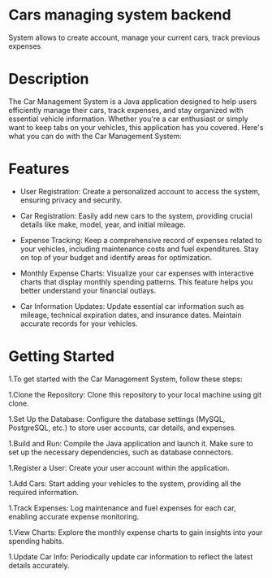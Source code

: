 # Cars managing system backend
System allows to create account, manage your current cars, track previous expenses

# Description
The Car Management System is a Java application designed to help users efficiently manage their cars, track expenses, and stay organized with essential vehicle information. Whether you're a car enthusiast or simply want to keep tabs on your vehicles, this application has you covered. Here's what you can do with the Car Management System:

# Features
- User Registration: Create a personalized account to access the system, ensuring privacy and security.

- Car Registration: Easily add new cars to the system, providing crucial details like make, model, year, and initial mileage.

- Expense Tracking: Keep a comprehensive record of expenses related to your vehicles, including maintenance costs and fuel expenditures. Stay on top of your budget and identify areas for optimization.

- Monthly Expense Charts: Visualize your car expenses with interactive charts that display monthly spending patterns. This feature helps you better understand your financial outlays.

- Car Information Updates: Update essential car information such as mileage, technical expiration dates, and insurance dates. Maintain accurate records for your vehicles.


#  Getting Started
1.To get started with the Car Management System, follow these steps:

1.Clone the Repository: Clone this repository to your local machine using git clone.

1.Set Up the Database: Configure the database settings (MySQL, PostgreSQL, etc.) to store user accounts, car details, and expenses.

1.Build and Run: Compile the Java application and launch it. Make sure to set up the necessary dependencies, such as database connectors.

1.Register a User: Create your user account within the application.

1.Add Cars: Start adding your vehicles to the system, providing all the required information.

1.Track Expenses: Log maintenance and fuel expenses for each car, enabling accurate expense monitoring.

1.View Charts: Explore the monthly expense charts to gain insights into your spending habits.

1.Update Car Info: Periodically update car information to reflect the latest details accurately.
